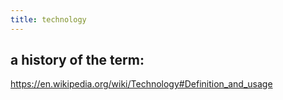 ```yaml
---
title: technology
---
```


## a history of the term:

https://en.wikipedia.org/wiki/Technology#Definition_and_usage
